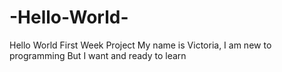 # -Hello-World-
Hello World First Week Project
My name is Victoria, I am new to programming
But I want and ready to learn
